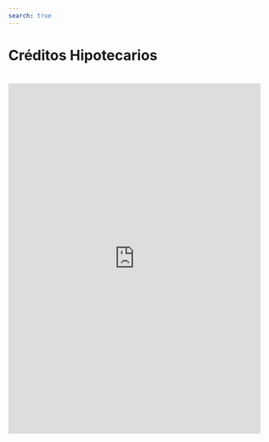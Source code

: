 ```yaml
---
search: true
---
```


# Créditos Hipotecarios

<iframe src="https://widgets-es.modyo.com/personas/retail-mortgage-loan" width="100%" height="700px" frameBorder="0" style="overflow:auto;margin-top:20px;"/>


